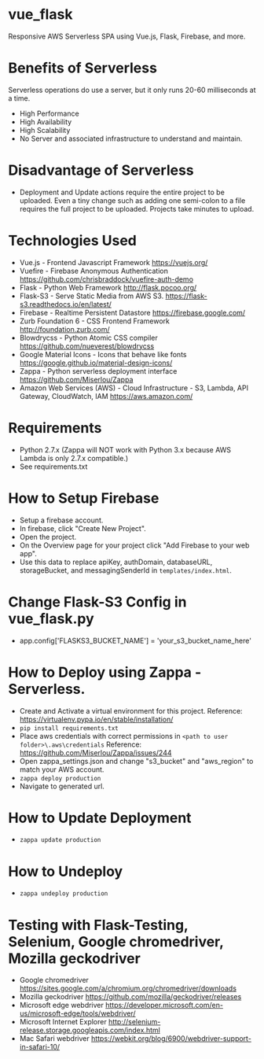 # vue_flask
Responsive AWS Serverless SPA using Vue.js, Flask, Firebase, and more.

# Benefits of Serverless
Serverless operations do use a server, but it only runs 20-60 milliseconds at a time.
- High Performance
- High Availability
- High Scalability
- No Server and associated infrastructure to understand and maintain.

# Disadvantage of Serverless
- Deployment and Update actions require the entire project to be uploaded. Even a tiny change such as adding one 
semi-colon to a file requires the full project to be uploaded.  Projects take minutes to upload.

# Technologies Used
- Vue.js - Frontend Javascript Framework https://vuejs.org/
- Vuefire - Firebase Anonymous Authentication https://github.com/chrisbraddock/vuefire-auth-demo
- Flask - Python Web Framework http://flask.pocoo.org/
- Flask-S3 - Serve Static Media from AWS S3. https://flask-s3.readthedocs.io/en/latest/
- Firebase - Realtime Persistent Datastore https://firebase.google.com/
- Zurb Foundation 6 - CSS Frontend Framework http://foundation.zurb.com/
- Blowdrycss - Python Atomic CSS compiler https://github.com/nueverest/blowdrycss
- Google Material Icons - Icons that behave like fonts https://google.github.io/material-design-icons/
- Zappa - Python serverless deployment interface https://github.com/Miserlou/Zappa
- Amazon Web Services (AWS) - Cloud Infrastructure - S3, Lambda, API Gateway, CloudWatch, IAM https://aws.amazon.com/

# Requirements
- Python 2.7.x (Zappa will NOT work with Python 3.x because AWS Lambda is only 2.7.x compatible.)
- See requirements.txt

# How to Setup Firebase
- Setup a firebase account.
- In firebase, click "Create New Project".
- Open the project.
- On the Overview page for your project click "Add Firebase to your web app".
- Use this data to replace apiKey, authDomain, databaseURL, storageBucket, and messagingSenderId in `templates/index.html`.

# Change Flask-S3 Config in vue_flask.py
- app.config['FLASKS3_BUCKET_NAME'] = 'your_s3_bucket_name_here'

# How to Deploy using Zappa - Serverless.
- Create and Activate a virtual environment for this project. Reference: https://virtualenv.pypa.io/en/stable/installation/
- `pip install requirements.txt`
- Place aws credentials with correct permissions in `<path to user folder>\.aws\credentials` Reference: https://github.com/Miserlou/Zappa/issues/244
- Open zappa_settings.json and change "s3_bucket" and "aws_region" to match your AWS account.
- `zappa deploy production`
- Navigate to generated url.

# How to Update Deployment
- `zappa update production`

# How to Undeploy
- `zappa undeploy production`

# Testing with Flask-Testing, Selenium, Google chromedriver, Mozilla geckodriver
- Google chromedriver https://sites.google.com/a/chromium.org/chromedriver/downloads
- Mozilla geckodriver https://github.com/mozilla/geckodriver/releases
- Microsoft edge webdriver https://developer.microsoft.com/en-us/microsoft-edge/tools/webdriver/
- Microsoft Internet Explorer http://selenium-release.storage.googleapis.com/index.html
- Mac Safari webdriver https://webkit.org/blog/6900/webdriver-support-in-safari-10/
